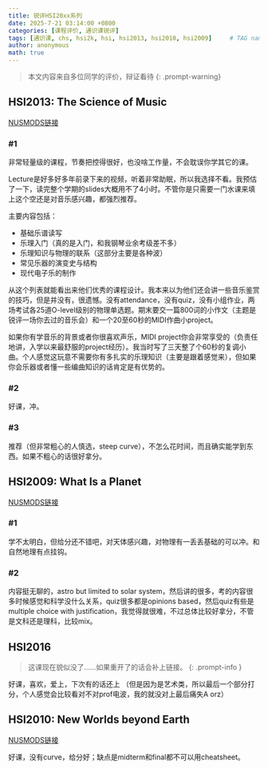 ```yaml
---
title: 锐评HSI20xx系列
date: 2025-7-21 03:14:00 +0800
categories: [课程评价, 通识课锐评]
tags: [通识课, chs, hsi2k, hsi, hsi2013, hsi2010, hsi2009]     # TAG names should always be lowercase
author: anonymous
math: true
---
```

> 本文内容来自多位同学的评价，辩证看待
{: .prompt-warning}

## HSI2013: The Science of Music

[NUSMODS链接](https://nusmods.com/courses/HSI2013/the-science-of-music)

### #1

非常轻量级的课程，节奏把控得很好，也没啥工作量，不会耽误你学其它的课。

Lecture是好多好多年前录下来的视频，听着非常助眠，所以我选择不看。我预估了一下，读完整个学期的slides大概用不了4小时。不管你是只需要一门水课来填上这个空还是对音乐感兴趣，都强烈推荐。

主要内容包括：

- 基础乐谱读写
- 乐理入门（真的是入门，和我钢琴业余考级差不多）
- 乐理知识与物理的联系（这部分主要是各种波）
- 常见乐器的演变史与结构
- 现代电子乐的制作

从这个列表就能看出来他们优秀的课程设计。我本来以为他们还会讲一些音乐鉴赏的技巧，但是并没有，很遗憾。没有attendance，没有quiz，没有小组作业，两场考试各25道O-level级别的物理单选题。期末要交一篇800词的小作文（主题是锐评一场你去过的音乐会）和一个20至60秒的MIDI作曲小project。

如果你有学音乐的背景或者你很喜欢声乐，MIDI project你会非常享受的（负责任地讲，入学以来最舒服的project经历）。我当时写了三天整了个60秒的复调小曲。个人感觉这玩意不需要你有多扎实的乐理知识（主要是跟着感觉来），但如果你会乐器或者懂一些编曲知识的话肯定是有优势的。

### #2

好课，冲。

### #3

推荐（但非常粗心的人慎选，steep curve），不怎么花时间，而且确实能学到东西。如果不粗心的话很好拿分。

## HSI2009: What Is a Planet

[NUSMODS链接](https://nusmods.com/courses/HSI2009/what-is-a-planet)

### #1

学不太明白，但给分还不错吧，对天体感兴趣，对物理有一丢丢基础的可以冲。和自然地理有点挂钩。

### #2

内容挺无聊的，astro but limited to solar system，然后讲的很多，考的内容很多时候感觉和科学没什么关系，quiz很多都是opinions based，然后quiz有些是multiple choice with justification，我觉得就很难，不过总体比较好拿分，不管是文科还是理科，比较mix。

## HSI2016

> 这课现在貌似没了……如果重开了的话会补上链接。
{: .prompt-info }

好课，喜欢，爱上，下次有的话还上 （但是因为是艺术类，所以最后一个部分打分，个人感觉会比较看对不对prof电波，我的就没对上最后痛失A orz）

## HSI2010: New Worlds beyond Earth

[NUSMODS链接](https://nusmods.com/courses/HSI2010/new-worlds-beyond-earth)

好课，没有curve，给分好；缺点是midterm和final都不可以用cheatsheet。
